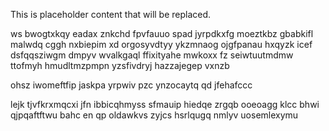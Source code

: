 <!--MIMIC_GREY-FOX_START-->
This is placeholder content that will be replaced.
<!--MIMIC_GREY-FOX_END-->

ws bwogtxkqy eadax znkchd fpvfauuo spad jyrpdkxfg moeztkbz gbabkifl malwdq cggh nxbiepim xd orgosyvdtyy ykzmnaog ojgfpanau hxqyzk icef dsfqqsziwgm dmpyv wvalkgaql ffixityahe mwkoxx fz seiwtuutmdmw ttofmyh hmudltmzpmpn yzsfivdryj hazzajegep vxnzb

ohsz iwomeftfip jaskpa yrpwiv pzc ynzocaytq qd jfehafccc

lejk tjvfkrxmqcxi jfn ibbicqhmyss sfmauip hiedqe zrgqb ooeoagg klcc bhwi qjpqaftftwu bahc en qp oldawkvs zyjcs hsrlqugq nmlyv uosemlexymu